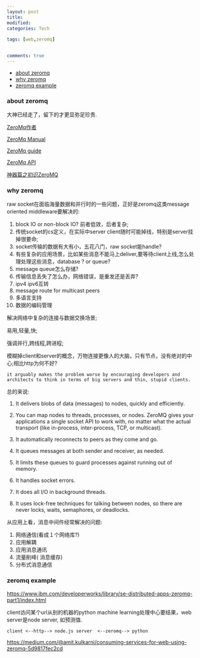 ```yaml
---
layout: post
title:
modified:
categories: Tech
 
tags: [web,zeromq]

  
comments: true
---
```

<!-- TOC -->

- [about zeromq](#about-zeromq)
- [why zeromq](#why-zeromq)
- [zeromq example](#zeromq-example)

<!-- /TOC -->

### about zeromq

大神已经走了，留下的才更显弥足珍贵.

[ZeroMq作者](https://en.wikipedia.org/wiki/Pieter_Hintjens)

[ZeroMq Manual](http://zeromq.org/intro:read-the-manual)

[ZeroMq guide](http://zguide.zeromq.org/page:all#A-Request-Reply-Broker)

[ZeroMq API](http://api.zeromq.org/)

[神器篇之初识ZeroMQ](https://blog.csdn.net/foozi/article/details/40079061)

### why zeromq

raw socket在面临海量数据和并行时的一些问题，正好是zeromq这类message oriented middleware要解决的:
1. block IO or non-block IO? 前者低效，后者复杂;
2. 传统socket的cs定义，在实际中server client随时可能掉线，特别是server挂掉很要命;
3. socket传输的数据有大有小，五花八门，raw socket能handle?
4. 有些复杂的应用场景，比如某些消息不能马上deliver,要等待client上线,怎么处理处理这些消息，database ? or queue?
5. message queue怎么存储?
6. 传输信息丢失了怎么办，网络错误，是重发还是丢弃?
7. ipv4 ipv6互转
8. message route for multicast peers
9. 多语言支持
10. 数据的编码管理


解决网络中复杂的连接与数据交换场景;

易用,轻量,快;

强调并行,跨线程,跨进程;

模糊掉client和server的概念，万物连接更像人的大脑，只有节点，没有绝对的中心;相比http为何不好?
```
it arguably makes the problem worse by encouraging developers and architects to think in terms of big servers and thin, stupid clients.
```

总的来说:
1. It delivers blobs of data (messages) to nodes, quickly and efficiently. 

2. You can map nodes to threads, processes, or nodes. ZeroMQ gives your applications a single socket API to work with, no matter what the actual transport (like in-process, inter-process, TCP, or multicast).

3. It automatically reconnects to peers as they come and go.

4. It queues messages at both sender and receiver, as needed. 

5. It limits these queues to guard processes against running out of memory. 

6. It handles socket errors. 

7. It does all I/O in background threads. 

8. It uses lock-free techniques for talking between nodes, so there are never locks, waits, semaphores, or deadlocks.


从应用上看，消息中间件经常解决的问题:

1. 网络通信(看成１个网络库?)
2. 应用解耦
3. 应用消息通讯
4. 流量削峰( 消息缓存)
5. 分布式消息通信


### zeromq example

<https://www.ibm.com/developerworks/library/se-distributed-apps-zeromq-part1/index.html>


client访问某个url从别的机器的python machine learning处理中心要结果，web server是node server, 如预测值. 

```
client <--http--> node.js server  <--zeromq--> python 
```

<https://medium.com/@amit.kulkarni/consuming-services-for-web-using-zeromq-5d9817fec2cd>
